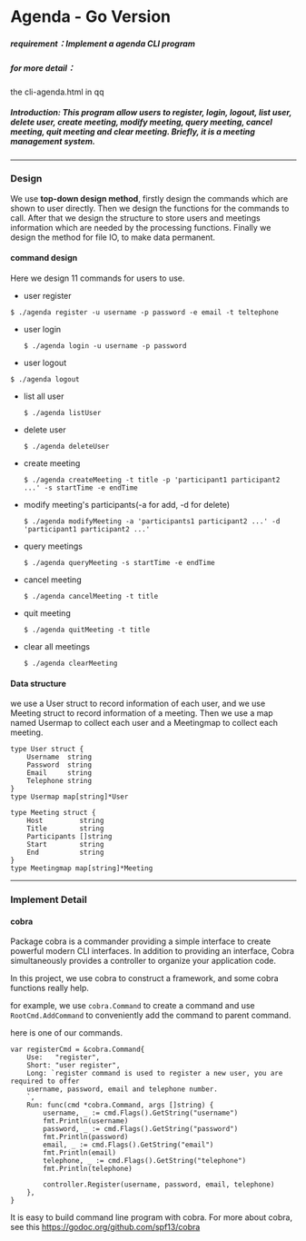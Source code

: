 # Agenda - Go Version

##### requirement：Implement a agenda CLI program
##### for more detail：
the cli-agenda.html in qq

##### Introduction: This program allow users to register, login, logout, list user, delete user, create meeting, modify meeting, query meeting, cancel meeting, quit meeting and clear meeting. Briefly, it is a meeting management system.
---
### Design
We use **top-down design method**, firstly design the commands which are shown to user directly. Then we design the functions for the commands to call. After that we design the structure to store users and meetings information which are needed by the processing functions. Finally we design the method for file IO, to make data permanent.

#### command design
Here we design 11 commands for users to use.

- user register

 `$ ./agenda register -u username -p password -e email -t teltephone`
- user login

  `$ ./agenda login -u username -p password`
- user logout

 `$ ./agenda logout`
- list all user

  `$ ./agenda listUser`
- delete user

  `$ ./agenda deleteUser`
- create meeting

  `$ ./agenda createMeeting -t title -p 'participant1 participant2 ...' -s startTime -e endTime`
- modify meeting's participants(-a for add, -d for delete)

  `$ ./agenda modifyMeeting -a 'participants1 participant2 ...' -d 'participant1 participant2 ...'`
- query meetings

  `$ ./agenda queryMeeting -s startTime -e endTime`
- cancel meeting

  `$ ./agenda cancelMeeting -t title`
- quit meeting

  `$ ./agenda quitMeeting -t title`
- clear all meetings

  `$ ./agenda clearMeeting`


#### Data structure
we use a User struct to record information of each user, and we use Meeting struct to record information of a meeting. Then we use a map named Usermap to collect each user and a Meetingmap to collect each meeting.
```
type User struct {
	Username  string
	Password  string
	Email     string
	Telephone string
}
type Usermap map[string]*User
```
```
type Meeting struct {
	Host         string
	Title        string
	Participants []string
	Start        string
	End          string
}
type Meetingmap map[string]*Meeting
```
---
### Implement Detail
#### cobra
Package cobra is a commander providing a simple interface to create powerful modern CLI interfaces. In addition to providing an interface, Cobra simultaneously provides a controller to organize your application code.

In this project, we use cobra to construct a framework, and some cobra functions really help.

for example, we use `cobra.Command` to create a command and use `RootCmd.AddCommand` to conveniently add the command to parent command.

here is one of our commands.

```
var registerCmd = &cobra.Command{
	Use:   "register",
	Short: "user register",
	Long: `register command is used to register a new user, you are required to offer
	username, password, email and telephone number.
	`,
	Run: func(cmd *cobra.Command, args []string) {
		username, _ := cmd.Flags().GetString("username")
		fmt.Println(username)
		password, _ := cmd.Flags().GetString("password")
		fmt.Println(password)
		email, _ := cmd.Flags().GetString("email")
		fmt.Println(email)
		telephone, _ := cmd.Flags().GetString("telephone")
		fmt.Println(telephone)

		controller.Register(username, password, email, telephone)
	},
}
```
It is easy to build command line program with cobra.
For more about cobra, see this https://godoc.org/github.com/spf13/cobra

